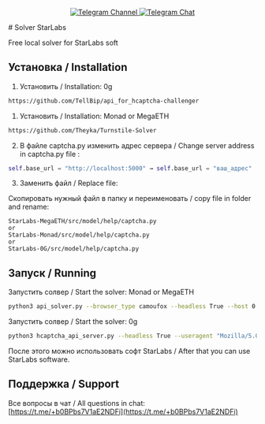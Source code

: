 <div align="center">

  <p align="center">
    <a href="https://t.me/cry_batya">
      <img src="https://img.shields.io/badge/Telegram-Channel-blue?style=for-the-badge&logo=telegram" alt="Telegram Channel">
    </a>
    <a href="https://t.me/+b0BPbs7V1aE2NDFi">
      <img src="https://img.shields.io/badge/Telegram-Chat-blue?style=for-the-badge&logo=telegram" alt="Telegram Chat">
    </a>
  </p>
</div>
# Solver StarLabs

Free local solver for StarLabs soft

## Установка / Installation
1. Установить / Installation: 0g 
```bash
https://github.com/TellBip/api_for_hcaptcha-challenger
```
1. Установить / Installation: Monad or MegaETH
```bash
https://github.com/Theyka/Turnstile-Solver
```

2. В файле captcha.py изменить адрес сервера / Change server address in captcha.py file :
```python
self.base_url = "http://localhost:5000" → self.base_url = "ваш_адрес"
```

3. Заменить файл / Replace file:

Скопировать нужный файл в папку и переименовать / copy  file in folder and rename:
```
StarLabs-MegaETH/src/model/help/captcha.py
or
StarLabs-Monad/src/model/help/captcha.py
or
StarLabs-0G/src/model/help/captcha.py
```

## Запуск / Running
Запустить солвер / Start the solver: Monad or MegaETH
```bash
python3 api_solver.py --browser_type camoufox --headless True --host 0.0.0.0 --thread 2
```
Запустить солвер / Start the solver: 0g
```bash
python3 hcaptcha_api_server.py --headless True --useragent "Mozilla/5.0 (Windows NT 10.0; Win64; x64) AppleWebKit/537.36 (KHTML, like Gecko) Chrome/131.0.0.0 Safari/537.36" --thread=1 --api_key=апи-ключ
```
После этого можно использовать софт StarLabs / After that you can use StarLabs software.

## Поддержка / Support
Все вопросы в чат / All questions in chat:
[https://t.me/+b0BPbs7V1aE2NDFi](https://t.me/+b0BPbs7V1aE2NDFi)

